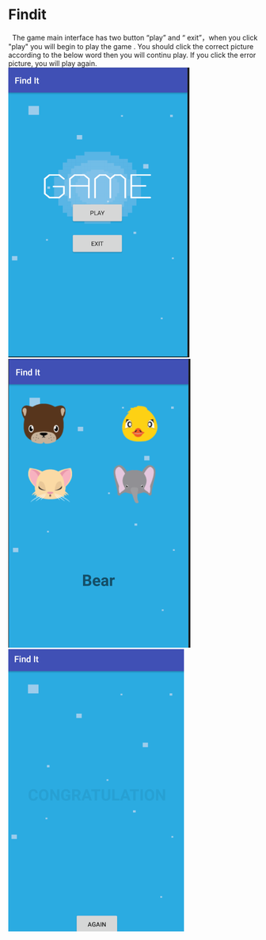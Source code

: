# Findit
 
The game main interface has two button “play” and “ exit”，when you click "play" you will begin to play the game .
You should click the correct picture according to the below word then you will continu play.
If you click the error picture, you will play again.
![Demo](display/main.png)
![Demo](display/first.png)
![Demo](display/finish.png)
